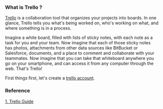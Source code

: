 ### What is Trello ?

[Trello](https://help.trello.com/article/708-what-is-trello) is a collaboration tool that organizes your projects into boards. In one glance, Trello tells you what's being worked on, who's working on what, and where something is in a process.

Imagine a white board, filled with lists of sticky notes, with each note as a task for you and your team. Now imagine that each of those sticky notes has photos, attachments from other data sources like BitBucket or Salesforce, documents, and a place to comment and collaborate with your teammates. Now imagine that you can take that whiteboard anywhere you go on your smartphone, and can access it from any computer through the web. That's Trello!

First things first, let's create a [trello account](https://trello.com/signup?returnUrl=%2Fguide%2Ftrello-101).


### Reference
[1. Trello Guide](https://trello.com/guide/trello-101 "Trello Homepage")
